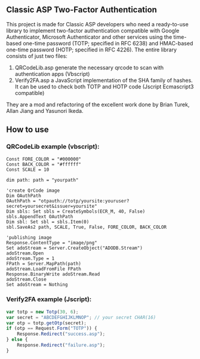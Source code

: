 ## **Classic ASP Two-Factor Authentication**

This project is made for Classic ASP developers who need a ready-to-use library to implement two-factor authentication compatible with Google Authenticator, Microsoft Authenticator and other services using the time-based one-time password (TOTP; specified in RFC 6238) and HMAC-based one-time password (HOTP; specified in RFC 4226).
The entire library consists of just two files:

1. QRCodeLib.asp generate the necessary qrcode to scan with authentication apps (Vbscript)
2. Verify2FA.asp a JavaScript implementation of the SHA family of hashes. It can be used to check both TOTP and HOTP code (Jscript Ecmascript3 compatible)

They are a mod and refactoring of the excellent work done by Brian Turek, Allan Jiang and Yasunori Ikeda.

## How to use

### QRCodeLib example (vbscript):
```vbscript
Const FORE_COLOR = "#000000"
Const BACK_COLOR = "#ffffff"
Const SCALE = 10

dim path: path = "yourpath"

'create QrCode image
Dim OAuthPath
OAuthPath = "otpauth://totp/yoursite:youruser?secret=yoursecret&issuer=yoursite"
Dim sbls: Set sbls = CreateSymbols(ECR_M, 40, False)
sbls.AppendText OAuthPath
Dim sbl: Set sbl = sbls.Item(0)
sbl.SaveAs2 path, SCALE, True, False, FORE_COLOR, BACK_COLOR 

'publishing image
Response.ContentType = "image/png"
Set adoStream = Server.CreateObject("ADODB.Stream") 
adoStream.Open
adoStream.Type = 1
FPath = Server.MapPath(path)
adoStream.LoadFromFile FPath
Response.BinaryWrite adoStream.Read 
adoStream.Close
Set adoStream = Nothing 
```
### Verify2FA example (Jscript):
```javascript
var totp = new Totp(30, 6);
var secret = "ABCDEFGHIJKLMNOP"; // your secret CHAR(16)
var otp = totp.getOtp(secret); 
if (otp == Request.Form("TOTP")) {
	Response.Redirect("success.asp");
} else {
    Response.Redirect("failure.asp");
}
```
